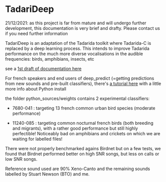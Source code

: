 # TadariDeep
 
 
 21/12/2021: as this project is far from mature and will undergo further development, this documentation is very brief and drafty. Please contact us if you need further information

TadariDeep is an adaptation of the Tadarida toolkit where Tadarida-C is replaced by a deep learning process. This intends to improve Tadarida performance on the much more diverse vocalisations in the audible frequencies: birds, amphibians, insects, etc
 
 see a [1st draft of documentation here](https://docs.google.com/document/d/1IPfZtVYpi79kIjWRiagPAldr2eaenAE7EPsy6Zwp3Nw/edit?usp=sharing) 
 
For french speakers and end users of deep_predict (=getting predictions from new sounds and pre-built classifiers), there's [a tutorial here](https://docs.google.com/document/d/18JeXMPpvNKSvAsbN7jZJLUDto0TKTYmlVDxGnXkRKg8/edit?usp=sharing) with a little more info about Python install

the folder python_sources/weights contains 2 experimental classifiers:

- 7680-041 : targeting 13 french common urban bird species (moderate performance)

- 11240-085 : targeting common nocturnal french birds (both breeding and migrants), with a rather good performance but still highly perfectible! Noticeably bad on amphibians and crickets on which we are waiting for labelled files!

There were not properly benchmarked agains Birdnet but on a few tests, we found that Birdnet performed better on high SNR songs, but less on calls or low SNR songs.

Reference sound used are 90% Xeno-Canto and the remaining sounds labelled by Stuart Newson (BTO) and me.
